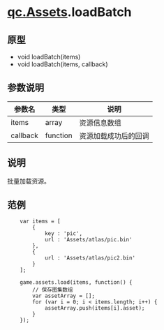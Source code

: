 # [qc.Assets](Assets.md).loadBatch

## 原型
* void loadBatch(items)
* void loadBatch(items, callback)

## 参数说明
| 参数名 | 类型 | 说明 |
| ------------- | ------------- | -------------|
| items | array |资源信息数组 |
| callback | function | 资源加载成功后的回调 |

## 说明
批量加载资源。

## 范例
````
    var items = [
        {
            key : 'pic',
            url : 'Assets/atlas/pic.bin'
        },
        {
            url : 'Assets/atlas/pic2.bin'
        }
    ];

	game.assets.load(items, function() {
        // 保存图集数组
        var assetArray = [];
        for (var i = 0; i < items.length; i++) {
            assetArray.push(items[i].asset);
        }
	});
````

